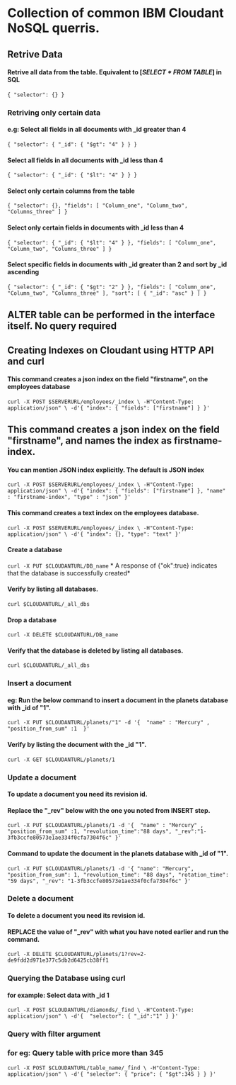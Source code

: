 # Collection of common IBM Cloudant NoSQL querris. 

## Retrive Data 
#### Retrive all data from the table. Equivalent to [*SELECT * FROM TABLE*] in SQL
`{
   "selector": {}
}`

### Retriving only certain data
#### e.g: Select all fields in all documents with _id greater than 4

`{
   "selector": {
      "_id": {
         "$gt": "4"
      }
   }
}`

#### Select all fields in all documents with _id less than 4
`{
   "selector": {
      "_id": {
         "$lt": "4"
      }
   }
}`

#### Select only certain columns from the table 
`{
    "selector": {},
    "fields": [
       "Column_one",
       "Column_two",
       "Columns_three"
    ]
 }`

#### Select only certain fields  in documents with _id less than 4
`{
    "selector": {
    "_id": {
          "$lt": "4"
       }
    },
    "fields": [
        "Column_one",
        "Column_two",
        "Columns_three"
     ]
  }`

#### Select specific fields in documents with _id greater than 2 and sort by _id ascending 
 `{
    "selector": {
       "_id": {
          "$gt": "2"
       }
    },
    "fields": [
        "Column_one",
        "Column_two",
        "Columns_three"
    ],
    "sort": [
       {
          "_id": "asc"
       }
    ]
 }`


## ALTER table can be performed in the interface itself. No query required

## Creating Indexes on Cloudant using HTTP API and curl
#### This command creates a json index on the field "firstname", on the employees database
`curl -X POST $SERVERURL/employees/_index \
-H"Content-Type: application/json" \
-d'{
    "index": {
        "fields": ["firstname"]
    }
}'`

## This command creates a json index on the field "firstname", and names the index as firstname-index.
#### You can mention JSON index explicitly. The default is JSON index

`curl -X POST $SERVERURL/employees/_index \
-H"Content-Type: application/json" \
-d'{
    "index": {
        "fields": ["firstname"]
    },
    "name" : "firstname-index",
    "type" : "json"
}'`

#### This command creates a text index on the employees database.
`curl -X POST $SERVERURL/employees/_index \
-H"Content-Type: application/json" \
-d'{ "index": {},
     "type": "text"
}'`



#### Create a database 
`curl -X PUT $CLOUDANTURL/DB_name`
    * A response of {"ok":true} indicates that the database is successfully created*

#### Verify by listing all databases.
`curl $CLOUDANTURL/_all_dbs`

####  Drop a database
`curl -X DELETE $CLOUDANTURL/DB_name`

#### Verify that the database is deleted by listing all databases.
`curl $CLOUDANTURL/_all_dbs`

### Insert a document
#### eg: Run the below command to insert a document in the planets database with _id of "1".
`curl -X PUT $CLOUDANTURL/planets/"1" -d '{ 
    "name" : "Mercury" ,
    "position_from_sum" :1 
     }'`

####  Verify by listing the document with the _id "1".
`curl -X GET $CLOUDANTURL/planets/1`

### Update a document
#### To update a document you need its revision id.
#### Replace the "_rev" below with the one you noted from INSERT step.

`curl -X PUT $CLOUDANTURL/planets/1 -d '{ 
    "name" : "Mercury" ,
    "position_from_sum" :1,
    "revolution_time":"88 days",
    "_rev":"1-3fb3ccfe80573e1ae334f0cfa7304f6c"
    }'`


#### Command to update the document in the planets database with _id of "1".    
`curl -X PUT $CLOUDANTURL/planets/1 -d '{
    "name": "Mercury",
    "position_from_sum": 1,
    "revolution_time": "88 days",
    "rotation_time": "59 days",
    "_rev": "1-3fb3ccfe80573e1ae334f0cfa7304f6c"
}'`


###  Delete a document
#### To delete a document you need its revision id.
#### REPLACE the value of "_rev" with what you have noted earlier and run the command.

`curl -X DELETE $CLOUDANTURL/planets/1?rev=2-de9fdd2d971e377c5db2d6425cb38ff1`


### Querying the Database using curl 
#### for example: Select data with _id 1
`curl -X POST $CLOUDANTURL/diamonds/_find \
-H"Content-Type: application/json" \
-d'{ 
    "selector":
        {
            "_id":"1"
        }
    }'`

### Query with filter argument    
###  for eg: Query  table with price more than 345   

`curl -X POST $CLOUDANTURL/table_name/_find \
-H"Content-Type: application/json" \
-d'{ "selector":
        {
            "price":
                {
                    "$gt":345
                }
        }
    }'`





